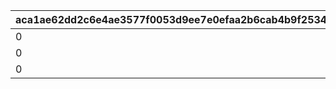 |aca1ae62dd2c6e4ae3577f0053d9ee7e0efaa2b6cab4b9f253405aa76f5269aa|7ea06a63b5f372cd66791ff0fb91c9d3748f7b7e1999f61026e0e24afa4d54ca|8fee50a0650c4e56afb51febae3bde43ba0b75b3e31952c19f8c50755e3ab998|bb8ac902c55b5ba2e7b3dddfe24d93ba948e7bb0fbe9cb5039814c6961eff93e|
| --- | --- | --- | --- |
|0|804100201|0|1.5|
|0|804100211|0|1.5|
|0|804100221|0|1.5|